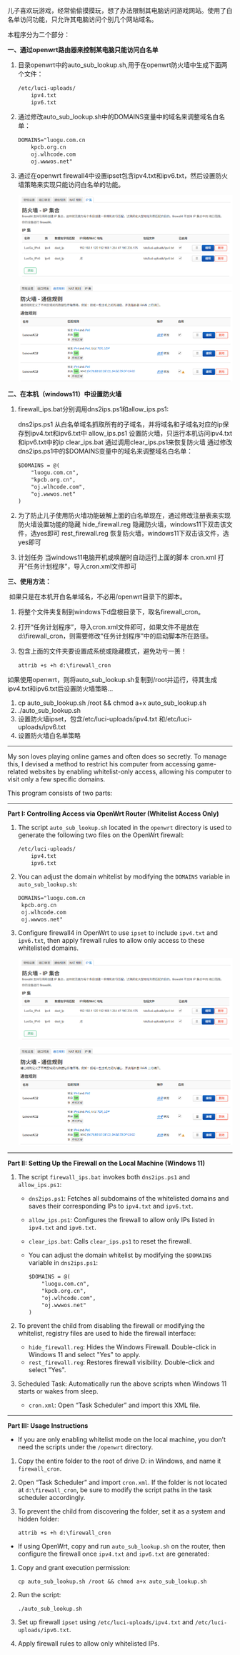 儿子喜欢玩游戏，经常偷偷摸摸玩，想了办法限制其电脑访问游戏网站。使用了白名单访问功能，只允许其电脑访问个别几个网站域名。

本程序分为二个部分：

**一、通过openwrt路由器来控制某电脑只能访问白名单**

1. 目录openwrt中的auto_sub_lookup.sh,用于在openwrt防火墙中生成下面两个文件：
   
    ```
    /etc/luci-uploads/
        ipv4.txt
        ipv6.txt
    ```
    
2. 通过修改auto_sub_lookup.sh中的DOMAINS变量中的域名来调整域名白名单：
   
    ```
    DOMAINS="luogu.com.cn
        kpcb.org.cn
        oj.wlhcode.com
        oj.wwwos.net"
    ```
    
3. 通过在openwrt firewall4中设置ipset包含ipv4.txt和ipv6.txt，然后设置防火墙策略来实现只能访问白名单的功能。

    ![image-20250604161355497](./openwrt/openwrt_ipset.png)

    ![image-20250604161505642](./openwrt/openwrt_firewall.png)

**二、在本机（windows11）中设置防火墙**

1. firewall_ips.bat分别调用dns2ips.ps1和allow_ips.ps1:

   dns2ips.ps1         从白名单域名抓取所有的子域名，并将域名和子域名对应的ip保存到ipv4.txt和ipv6.txt中
   allow_ips.ps1       设置防火墙，只运行本机访问ipv4.txt和ipv6.txt中的ip
   clear_ips.bat       通过调用clear_ips.ps1来恢复防火墙
   通过修改dns2ips.ps1中的$DOMAINS变量中的域名来调整域名白名单：

       $DOMAINS = @(
           "luogu.com.cn",
           "kpcb.org.cn",
           "oj.wlhcode.com",
           "oj.wwwos.net"
       )

2. 为了防止儿子使用防火墙功能破解上面的白名单现在，通过修改注册表来实现防火墙设置功能的隐藏
    hide_firewall.reg   隐藏防火墙，windows11下双击该文件，选yes即可
    rest_firewall.reg   恢复防火墙，windows11下双击该文件，选yes即可

3. 计划任务
    当windows11电脑开机或唤醒时自动运行上面的脚本
    cron.xml            打开“任务计划程序”，导入cron.xml文件即可

**三、使用方法：**

​    如果只是在本机开白名单域名，不必用/openwrt目录下的脚本。

1. 将整个文件夹复制到windows下d盘根目录下，取名firewall_cron。
2. 打开“任务计划程序”，导入cron.xml文件即可，如果文件不是放在d:\firewall_cron，则需要修改“任务计划程序”中的启动脚本所在路径。
3. 包含上面的文件夹要设置成系统或隐藏模式，避免功亏一篑！
   
    ```
    attrib +s +h d:\firewall_cron
    ```

​	如果使用openwrt，则将auto_sub_lookup.sh复制到/root并运行，待其生成ipv4.txt和ipv6.txt后设置防火墙策略...
1. cp auto_sub_lookup.sh /root && chmod a+x auto_sub_lookup.sh
2. ./auto_sub_lookup.sh
3. 设置防火墙ipset，包含/etc/luci-uploads/ipv4.txt 和/etc/luci-uploads/ipv6.txt
4. 设置防火墙白名单策略



----------------------------------------------------------------------------------------------------------------------------------------------------------------------------------



My son loves playing online games and often does so secretly. To manage this, I devised a method to restrict his computer from accessing game-related websites by enabling whitelist-only access, allowing his computer to visit only a few specific domains.

This program consists of two parts:

------

**Part I: Controlling Access via OpenWrt Router (Whitelist Access Only)**

1. The script `auto_sub_lookup.sh` located in the `openwrt` directory is used to generate the following two files on the OpenWrt firewall:

   ```
   /etc/luci-uploads/
       ipv4.txt
       ipv6.txt
   ```

2. You can adjust the domain whitelist by modifying the `DOMAINS` variable in `auto_sub_lookup.sh`:

   ```
   DOMAINS="luogu.com.cn
   	kpcb.org.cn
   	oj.wlhcode.com
   	oj.wwwos.net"
   ```

3. Configure firewall4 in OpenWrt to use `ipset` to include `ipv4.txt` and `ipv6.txt`, then apply firewall rules to allow only access to these whitelisted domains.

   ![image-20250604161355497](./openwrt/openwrt_ipset.png)

   ![image-20250604161505642](./openwrt/openwrt_firewall.png)

------

**Part II: Setting Up the Firewall on the Local Machine (Windows 11)**

1. The script `firewall_ips.bat` invokes both `dns2ips.ps1` and `allow_ips.ps1`:

   - `dns2ips.ps1`: Fetches all subdomains of the whitelisted domains and saves their corresponding IPs to `ipv4.txt` and `ipv6.txt`.

   - `allow_ips.ps1`: Configures the firewall to allow only IPs listed in `ipv4.txt` and `ipv6.txt`.

   - `clear_ips.bat`: Calls `clear_ips.ps1` to reset the firewall.

   - You can adjust the domain whitelist by modifying the `$DOMAINS` variable in `dns2ips.ps1`:

     ```
     $DOMAINS = @(
         "luogu.com.cn",
         "kpcb.org.cn",
         "oj.wlhcode.com",
         "oj.wwwos.net"
     )
     ```

2. To prevent the child from disabling the firewall or modifying the whitelist, registry files are used to hide the firewall interface:

   - `hide_firewall.reg`: Hides the Windows Firewall. Double-click in Windows 11 and select "Yes" to apply.
   - `rest_firewall.reg`: Restores firewall visibility. Double-click and select "Yes".

3. Scheduled Task:
    Automatically run the above scripts when Windows 11 starts or wakes from sleep.

   - `cron.xml`: Open “Task Scheduler” and import this XML file.

------

**Part III: Usage Instructions**

- If you are only enabling whitelist mode on the local machine, you don’t need the scripts under the `/openwrt` directory.

1. Copy the entire folder to the root of drive D: in Windows, and name it `firewall_cron`.

2. Open “Task Scheduler” and import `cron.xml`.
    If the folder is not located at `d:\firewall_cron`, be sure to modify the script paths in the task scheduler accordingly.

3. To prevent the child from discovering the folder, set it as a system and hidden folder:

   ```
   attrib +s +h d:\firewall_cron
   ```

- If using OpenWrt, copy and run `auto_sub_lookup.sh` on the router, then configure the firewall once `ipv4.txt` and `ipv6.txt` are generated:

1. Copy and grant execution permission:

   ```
   cp auto_sub_lookup.sh /root && chmod a+x auto_sub_lookup.sh
   ```

2. Run the script:

   ```
   ./auto_sub_lookup.sh
   ```

3. Set up firewall `ipset` using `/etc/luci-uploads/ipv4.txt` and `/etc/luci-uploads/ipv6.txt`.

4. Apply firewall rules to allow only whitelisted IPs.